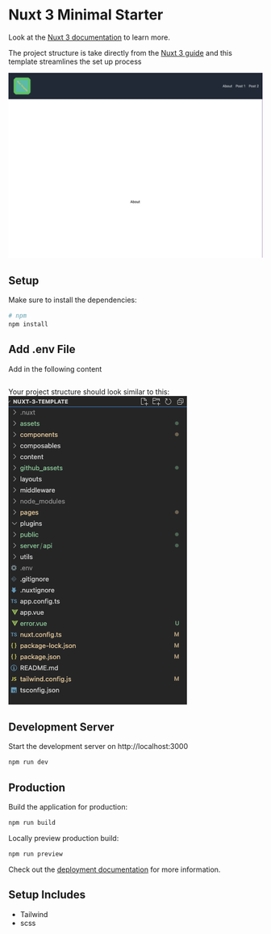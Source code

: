 # Nuxt 3 Minimal Starter

Look at the [Nuxt 3 documentation](https://nuxt.com/docs/getting-started/introduction) to learn more.

The project structure is take directly from the [Nuxt 3 guide](https://nuxt.com/docs/guide/directory-structure/nuxt) and this template streamlines the set up process

![Image of Nuxt Template Project Structure](/github_assets/main_screen.png?raw=true "Project Structure")

## Setup

Make sure to install the dependencies:

```bash
# npm
npm install
```

## Add .env File

Add in the following content
```

```

Your project structure should look similar to this:
![Image of Nuxt Template Project Structure](/github_assets/project_structure.png?raw=true "Project Structure")

## Development Server

Start the development server on http://localhost:3000

```bash
npm run dev
```

## Production

Build the application for production:

```bash
npm run build
```

Locally preview production build:

```bash
npm run preview
```

Check out the [deployment documentation](https://nuxt.com/docs/getting-started/deployment) for more information.

## Setup Includes

* Tailwind
* scss

